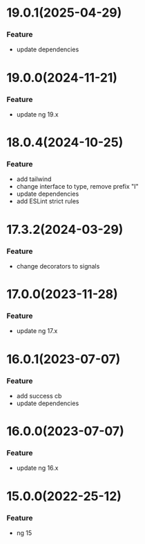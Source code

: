 # 19.0.1(2025-04-29)

### Feature

-   update dependencies


# 19.0.0(2024-11-21)

### Feature

-   update ng 19.x

# 18.0.4(2024-10-25)

### Feature

-   add tailwind
-   change interface to type, remove prefix "I"
-   update dependencies
-   add ESLint strict rules

# 17.3.2(2024-03-29)

### Feature

-   change decorators to signals

<a name="16.0.0"></a>

# 17.0.0(2023-11-28)

### Feature

-   update ng 17.x

<a name="16.0.0"></a>

# 16.0.1(2023-07-07)

### Feature

-   add success cb
-   update dependencies

# 16.0.0(2023-07-07)

### Feature

-   update ng 16.x

<a name="16.0.0"></a>

# 15.0.0(2022-25-12)

### Feature

-   ng 15

<a name="15.0.0"></a>
